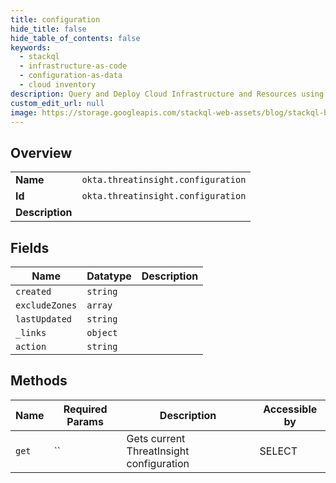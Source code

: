 ```yaml
---
title: configuration
hide_title: false
hide_table_of_contents: false
keywords:
  - stackql
  - infrastructure-as-code
  - configuration-as-data
  - cloud inventory
description: Query and Deploy Cloud Infrastructure and Resources using SQL
custom_edit_url: null
image: https://storage.googleapis.com/stackql-web-assets/blog/stackql-blog-post-featured-image.png
---
```

  
    

## Overview
<table><tbody>
<tr><td><b>Name</b></td><td><code>okta.threatinsight.configuration</code></td></tr>
<tr><td><b>Id</b></td><td><code>okta.threatinsight.configuration</code></td></tr>
<tr><td><b>Description</b></td><td></td></tr>
</tbody></table>

## Fields
| Name | Datatype | Description |
| ---- | -------- | ----------- |
| `created` | `string` |  |
| `excludeZones` | `array` |  |
| `lastUpdated` | `string` |  |
| `_links` | `object` |  |
| `action` | `string` |  |
## Methods
| Name | Required Params | Description | Accessible by |
| ---- | --------------- | ----------- | ------------- |
| `get` | `` | Gets current ThreatInsight configuration | SELECT |
